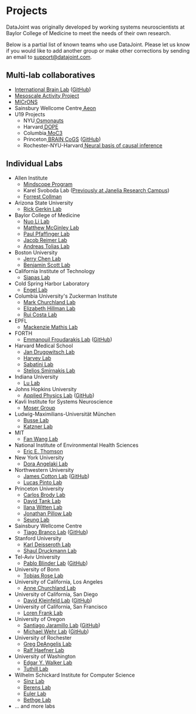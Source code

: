 # Projects <!-- 64 -->

DataJoint was originally developed by working systems neuroscientists at Baylor College of Medicine to meet the needs of their own research.

Below is a partial list of known teams who use DataJoint. 
Please let us know if you would like to add another group or make other corrections by sending an email to support@datajoint.com.

## Multi-lab collaboratives <!-- 9 -->

+ <a href="https://www.internationalbrainlab.com/#home" target="_blank">International Brain Lab</a> (<a href="https://github.com/int-brain-lab" target="_blank">GitHub</a>)
+ <a href="https://www.simonsfoundation.org/funded-project/multi-regional-neuronal-dynamics-of-memory-guided-flexible-behavior/" target="_blank">Mesoscale Activity Project</a>
+ <a href="https://www.microns-explorer.org" target="_blank">MICrONS</a>
+ Sainsbury Wellcome Centre<a href="https://www.sainsburywellcome.org/web/" target="_blank"> Aeon</a>
+ U19 Projects
  + NYU<a href="https://www.osmonauts.org/" target="_blank"> Osmonauts</a>
  + Harvard<a href="https://www.teamdope.org/" target="_blank"> DOPE</a>
  + Columbia<a href="https://confluence.columbia.edu/confluence/display/zmbbi/U19+Data+Science" target="_blank"> MoC3</a>
  + Princeton<a href="https://www.braincogs.org/" target="_blank"> BRAIN CoGS</a> (<a href="https://github.com/braincogs/" target="_blank">GitHub</a>)
  + Rochester-NYU-Harvard<a href="https://causalityinmotion.github.io/team.html" target="_blank"> Neural basis of causal inference</a>

## Individual Labs <!-- 55 -->

+ Allen Institute
  + <a href="https://alleninstitute.org/what-we-do/brain-science/research/mindscope-program/" target="_blank">Mindscope Program</a>
  + Karel Svoboda Lab (<a href="https://www.janelia.org/lab/svoboda-lab" target="_blank">Previously at Janelia Research Campus</a>)
  + <a href="https://alleninstitute.org/what-we-do/brain-science/about/team/staff-profiles/forrest-collman/" target="_blank">Forrest Collman</a>
+ Arizona State University
  + <a href="https://isearch.asu.edu/profile/500553" target="_blank">Rick Gerkin Lab</a>
+ Baylor College of Medicine
  + <a href="https://www.bcm.edu/research/faculty-labs/nuo-li-lab" target="_blank">Nuo Li Lab</a>
  + <a href="https://www.bcm.edu/research/faculty-labs/matthew-mcginley-lab" target="_blank">Matthew McGinley Lab</a>
  + <a href="https://www.bcm.edu/research/faculty-labs/paul-pfaffinger-lab" target="_blank">Paul Pfaffinger Lab</a>
  + <a href="https://www.bcm.edu/research/faculty-labs/jacob-reimer-lab" target="_blank">Jacob Reimer Lab</a>
  + <a href="https://toliaslab.org/" target="_blank">Andreas Tolias Lab</a>
+ Boston University
  + <a href="http://chen-lab.org/index.html" target="_blank">Jerry Chen Lab</a>
  + <a href="https://www.scottcognitionlab.com" target="_blank">Benjamin Scott Lab</a>
+ California Institute of Technology
  + <a href="https://www.bbe.caltech.edu/people/thanos-siapas" target="_blank">Siapas Lab</a>
+ Cold Spring Harbor Laboratory
  + <a href="https://www.cshl.edu/research/faculty-staff/tatiana-engel/" target="_blank">Engel Lab</a>
+ Columbia University's Zuckerman Institute
  + <a href="https://churchland.zuckermaninstitute.columbia.edu" target="_blank">Mark Churchland Lab</a>
  + <a href="https://hillmanlab.zuckermaninstitute.columbia.edu/" target="_blank">Elizabeth Hillman Lab</a>
  + <a href="https://www.actingbrain.com" target="_blank">Rui Costa Lab</a>
+ EPFL
  + <a href="http://www.mackenziemathislab.org/" target="_blank">Mackenzie Mathis Lab</a>
+ FORTH
  + <a href="https://www.imbb.forth.gr/imbb-people/en/froudarakis-home" target="_blank">Emmanouil Froudarakis Lab</a> (<a href="https://github.com/ef-lab" target="_blank">GitHub</a>)
+ Harvard Medical School
  + <a href="https://drugowitschlab.hms.harvard.edu" target="_blank">Jan Drugowitsch Lab</a>
  + <a href="https://harveylab.hms.harvard.edu/" target="_blank">Harvey Lab</a>
  + <a href="http://sabatini.hms.harvard.edu/" target="_blank">Sabatini Lab</a>
  + <a href="https://smirnakislab.bwh.harvard.edu/" target="_blank">Stelios Smirnakis Lab</a>
+ Indiana University
  + <a href="http://www.lulaboratory.com/" target="_blank">Lu Lab</a>
+ Johns Hopkins University
  + <a href="https://www.jhuapl.edu/" target="_blank">Applied Physics Lab</a> (<a href="https://github.com/aplbrain" target="_blank">GitHub</a>)
+ Kavli Institute for Systems Neuroscience
  + <a href="https://www.ntnu.edu/kavli/moser-group" target="_blank">Moser Group</a>
+ Ludwig-Maximilians-Universität München
  + <a href="https://www.neuro.bio.lmu.de/research_groups/res-busse_l/index.html" target="_blank">Busse Lab</a>
  + <a href="https://www.neuro.bio.lmu.de/research_groups/res-katzner/index.html" target="_blank">Katzner Lab</a>
+ MIT
  + <a href="https://www.wanglab-neuro.org" target="_blank">Fan Wang Lab</a>
+ National Institute of Environmental Health Sciences
  + <a href="http://ericthomson.net/" target="_blank">Eric E. Thomson</a>
+ New York University
  + <a href="https://angelakilabnyu.org/" target="_blank">Dora Angelaki Lab</a>
+ Northwestern University
  + <a href="https://www.feinberg.northwestern.edu/faculty-profiles/az/profile.html?xid=49313" target="_blank">James Cotton Lab</a> (<a href="https://github.com/peabody124/PosePipeline" target="_blank">GitHub</a>)
  + <a href="https://www.pintolab.org" target="_blank">Lucas Pinto Lab</a>
+ Princeton University
  + <a href="http://brodylab.org" target="_blank">Carlos Brody Lab</a>
  + <a href="https://pni.princeton.edu/faculty/david-tank" target="_blank">David Tank Lab</a>
  + <a href="https://wittenlab.org" target="_blank">Ilana Witten Lab</a>
  + <a href="https://pillowlab.princeton.edu" target="_blank">Jonathan Pillow Lab</a>
  + <a href="http://seunglab.org/" target="_blank">Seung Lab</a>
+ Sainsbury Wellcome Centre
  + <a href="https://branco-lab.org" target="_blank">Tiago Branco Lab</a> (<a href="https://github.com/BrancoLab/LocomotionControl" target="_blank">GitHub</a>)
+ Stanford University
  + <a href="http://web.stanford.edu/group/dlab/" target="_blank">Karl Deisseroth Lab</a>
  + <a href="https://www.druckmannlab.com" target="_blank">Shaul Druckmann Lab</a>
+ Tel-Aviv University
  + <a href="http://pblab.tau.ac.il/en/" target="_blank">Pablo Blinder Lab</a> (<a href="https://github.com/PBLab" target="_blank">GitHub</a>)
+ University of Bonn
  + <a href="https://rose-group.ieecr-bonn.de" target="_blank">Tobias Rose Lab</a>
+ University of California, Los Angeles
  + <a href="https://churchlandlab.org/" target="_blank">Anne Churchland Lab</a>
+ University of California, San Diego
  + <a href="https://neurophysics.ucsd.edu" target="_blank">David Kleinfeld Lab</a> (<a href="https://github.com/ActiveBrainAtlas" target="_blank">GitHub</a>)
+ University of California, San Francisco
  + <a href="https://franklab.ucsf.edu/" target="_blank">Loren Frank Lab</a>
+ University of Oregon
  + <a href="https://ion.uoregon.edu/research/faculty-page/93" target="_blank">Santiago Jaramillo Lab</a> (<a href="https://github.com/sjara/uobrainflex" target="_blank">GitHub</a>)
  + <a href="https://ion.uoregon.edu/research/faculty-page/53" target="_blank">Michael Wehr Lab</a> (<a href="https://github.com/wehr-lab" target="_blank">GitHub</a>)
+ University of Rochester
  + <a href="http://www.sas.rochester.edu/bcs/people/faculty/deangelis_greg/index.html" target="_blank">Greg DeAngelis Lab</a>
  + <a href="https://www2.bcs.rochester.edu/sites/haefnerlab/index.html" target="_blank">Ralf Haefner Lab</a>
+ University of Washington
  + <a href="https://eywalkerlab.com/" target="_blank">Edgar Y. Walker Lab</a>
  + <a href="http://faculty.washington.edu/tuthill/" target="_blank">Tuthill Lab</a>
+ Wilhelm Schickard Institute for Computer Science
  + <a href="https://sinzlab.org/" target="_blank">Sinz Lab</a>
  + <a href="https://philippberens.wordpress.com/" target="_blank">Berens Lab</a>
  + <a href="http://www.eye-tuebingen.de/eulerlab/" target="_blank">Euler Lab</a>
  + <a href="http://bethgelab.org/" target="_blank">Bethge Lab</a>
+ ... and more labs
